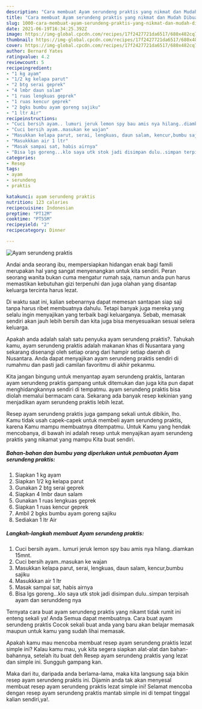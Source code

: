 ```yaml
---
description: "Cara membuat Ayam serundeng praktis yang nikmat dan Mudah Dibuat"
title: "Cara membuat Ayam serundeng praktis yang nikmat dan Mudah Dibuat"
slug: 1000-cara-membuat-ayam-serundeng-praktis-yang-nikmat-dan-mudah-dibuat
date: 2021-06-19T16:34:25.392Z
image: https://img-global.cpcdn.com/recipes/17f2427721da6517/680x482cq70/ayam-serundeng-praktis-foto-resep-utama.jpg
thumbnail: https://img-global.cpcdn.com/recipes/17f2427721da6517/680x482cq70/ayam-serundeng-praktis-foto-resep-utama.jpg
cover: https://img-global.cpcdn.com/recipes/17f2427721da6517/680x482cq70/ayam-serundeng-praktis-foto-resep-utama.jpg
author: Bernard Yates
ratingvalue: 4.2
reviewcount: 5
recipeingredient:
- "1 kg ayam"
- "1/2 kg kelapa parut"
- "2 btg serai geprek"
- "4 lmbr daun salam"
- "1 ruas lengkuas geprek"
- "1 ruas kencur geprek"
- "2 bgks bumbu ayam goreng sajiku"
- "1 ltr Air"
recipeinstructions:
- "Cuci bersih ayam.. lumuri jeruk lemon spy bau amis nya hilang..diamkan 15mnt."
- "Cuci bersih ayam..masukan ke wajan"
- "Masukkan kelapa parut, serai, lengkuas, daun salam, kencur,bumbu sajiku"
- "Masukkkan air 1 ltr"
- "Masak sampai sat, habis airnya"
- "Bisa lgs goreng...klo saya utk stok jadi disimpan dulu..simpan terpisah ayam dan serunddeng nya"
categories:
- Resep
tags:
- ayam
- serundeng
- praktis

katakunci: ayam serundeng praktis 
nutrition: 123 calories
recipecuisine: Indonesian
preptime: "PT12M"
cooktime: "PT55M"
recipeyield: "2"
recipecategory: Dinner

---
```



![Ayam serundeng praktis](https://img-global.cpcdn.com/recipes/17f2427721da6517/680x482cq70/ayam-serundeng-praktis-foto-resep-utama.jpg)

Andai anda seorang ibu, mempersiapkan hidangan enak bagi famili merupakan hal yang sangat menyenangkan untuk kita sendiri. Peran seorang  wanita bukan cuma mengatur rumah saja, namun anda pun harus memastikan kebutuhan gizi terpenuhi dan juga olahan yang disantap keluarga tercinta harus lezat.

Di waktu  saat ini, kalian sebenarnya dapat memesan santapan siap saji tanpa harus ribet membuatnya dahulu. Tetapi banyak juga mereka yang selalu ingin menyajikan yang terbaik bagi keluarganya. Sebab, memasak sendiri akan jauh lebih bersih dan kita juga bisa menyesuaikan sesuai selera keluarga. 



Apakah anda adalah salah satu penyuka ayam serundeng praktis?. Tahukah kamu, ayam serundeng praktis adalah makanan khas di Nusantara yang sekarang disenangi oleh setiap orang dari hampir setiap daerah di Nusantara. Anda dapat menyajikan ayam serundeng praktis sendiri di rumahmu dan pasti jadi camilan favoritmu di akhir pekanmu.

Kita jangan bingung untuk menyantap ayam serundeng praktis, lantaran ayam serundeng praktis gampang untuk ditemukan dan juga kita pun dapat menghidangkannya sendiri di tempatmu. ayam serundeng praktis bisa diolah memalui bermacam cara. Sekarang ada banyak resep kekinian yang menjadikan ayam serundeng praktis lebih lezat.

Resep ayam serundeng praktis juga gampang sekali untuk dibikin, lho. Kamu tidak usah capek-capek untuk membeli ayam serundeng praktis, karena Kamu mampu membuatnya ditempatmu. Untuk Kamu yang hendak mencobanya, di bawah ini adalah resep untuk menyajikan ayam serundeng praktis yang nikamat yang mampu Kita buat sendiri.

<!--inarticleads1-->

##### Bahan-bahan dan bumbu yang diperlukan untuk pembuatan Ayam serundeng praktis:

1. Siapkan 1 kg ayam
1. Siapkan 1/2 kg kelapa parut
1. Gunakan 2 btg serai geprek
1. Siapkan 4 lmbr daun salam
1. Gunakan 1 ruas lengkuas geprek
1. Siapkan 1 ruas kencur geprek
1. Ambil 2 bgks bumbu ayam goreng sajiku
1. Sediakan 1 ltr Air




<!--inarticleads2-->

##### Langkah-langkah membuat Ayam serundeng praktis:

1. Cuci bersih ayam.. lumuri jeruk lemon spy bau amis nya hilang..diamkan 15mnt.
1. Cuci bersih ayam..masukan ke wajan
1. Masukkan kelapa parut, serai, lengkuas, daun salam, kencur,bumbu sajiku
1. Masukkkan air 1 ltr
1. Masak sampai sat, habis airnya
1. Bisa lgs goreng...klo saya utk stok jadi disimpan dulu..simpan terpisah ayam dan serunddeng nya




Ternyata cara buat ayam serundeng praktis yang nikamt tidak rumit ini enteng sekali ya! Anda Semua dapat membuatnya. Cara buat ayam serundeng praktis Cocok sekali buat anda yang baru akan belajar memasak maupun untuk kamu yang sudah lihai memasak.

Apakah kamu mau mencoba membuat resep ayam serundeng praktis lezat simple ini? Kalau kamu mau, yuk kita segera siapkan alat-alat dan bahan-bahannya, setelah itu buat deh Resep ayam serundeng praktis yang lezat dan simple ini. Sungguh gampang kan. 

Maka dari itu, daripada anda berlama-lama, maka kita langsung saja bikin resep ayam serundeng praktis ini. Dijamin anda tak akan menyesal membuat resep ayam serundeng praktis lezat simple ini! Selamat mencoba dengan resep ayam serundeng praktis mantab simple ini di tempat tinggal kalian sendiri,ya!.

